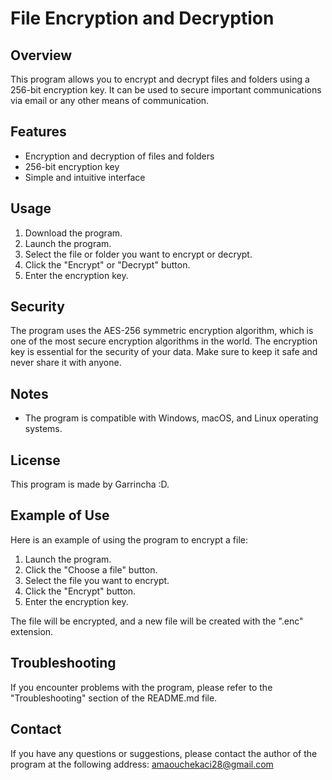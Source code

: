 # File Encryption and Decryption

## Overview

This program allows you to encrypt and decrypt files and folders using a 256-bit encryption key. It can be used to secure important communications via email or any other means of communication.

## Features

- Encryption and decryption of files and folders
- 256-bit encryption key
- Simple and intuitive interface

## Usage

1. Download the program.
2. Launch the program.
3. Select the file or folder you want to encrypt or decrypt.
4. Click the "Encrypt" or "Decrypt" button.
5. Enter the encryption key.

## Security

The program uses the AES-256 symmetric encryption algorithm, which is one of the most secure encryption algorithms in the world. The encryption key is essential for the security of your data. Make sure to keep it safe and never share it with anyone.

## Notes

- The program is compatible with Windows, macOS, and Linux operating systems.

## License

This program is made by Garrincha :D.

## Example of Use

Here is an example of using the program to encrypt a file:

1. Launch the program.
2. Click the "Choose a file" button.
3. Select the file you want to encrypt.
4. Click the "Encrypt" button.
5. Enter the encryption key.

The file will be encrypted, and a new file will be created with the ".enc" extension.

## Troubleshooting

If you encounter problems with the program, please refer to the "Troubleshooting" section of the README.md file.

## Contact

If you have any questions or suggestions, please contact the author of the program at the following address: amaouchekaci28@gmail.com

